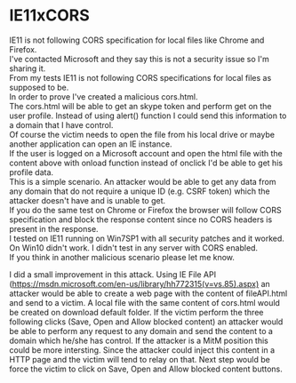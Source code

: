# IE11xCORS
IE11 is not following CORS specification for local files like Chrome and Firefox.<br>
I've contacted Microsoft and they say this is not a security issue so I'm sharing it.<br>
From my tests IE11 is not following CORS specifications for local files as supposed to be.<br>
In order to prove I've created a malicious cors.html.<br>
The cors.html will be able to get an skype token and perform get on the user profile. Instead of using alert() function I could send this information to a domain that I have control.<br>
Of course the victim needs to open the file from his local drive or maybe another application can open an IE instance.<br>
If the user is logged on a Microsoft account and open the html file with the content above with onload function instead of onclick I'd be able to get his profile data.<br>
This is a simple scenario. An attacker would be able to get any data from any domain that do not require a unique ID (e.g. CSRF token) which the attacker doesn't have and is unable to get.<br>
If you do the same test on Chrome or Firefox the browser will follow CORS specification and block the response content since no CORS headers is present in the response.<br>
I tested on IE11 running on Win7SP1  with all security patches and it worked. On Win10 didn't work. I didn't test in any server with CORS enabled.<br>
If you think in another malicious scenario please let me know.

I did a small improvement in this attack.
Using IE File API (https://msdn.microsoft.com/en-us/library/hh772315(v=vs.85).aspx) an attacker would be able to create a web page with the content of fileAPI.html and send to a victim.
A local file with the same content of cors.html would be created on download default folder.
If the victim perform the three following clicks (Save, Open and Allow blocked content) an attacker would be able to perform any request to any domain and send the content to a domain which he/she has control.
If the attacker is a MitM position this could be more intersting. Since the attacker could inject this content in a HTTP page and the victim will tend to relay on that.
Next step would be force the victim to click on Save, Open and Allow blocked content buttons.
